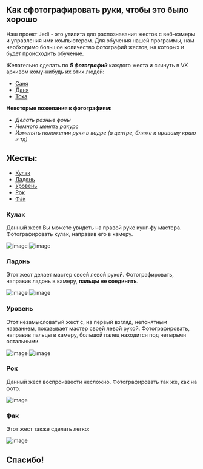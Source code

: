 ## Как сфотографировать руки, чтобы это было хорошо

Наш проект Jedi - это утилита для распознавания жестов с веб-камеры и управления ими компьютером. Для обучения нашей программы, нам необходимо большое количество фотографий жестов, на которых и будет происходить обучение.

Желательно сделать по ***5 фотографий*** каждого жеста и скинуть в VK архивом кому-нибудь их этих людей:
  - [Саня](https://vk.com/adkuz)
  - [Даня](https://vk.com/danchetto)
  - [Тоха](https://vk.com/antonnext)
  
  
**Некоторые пожелания к фотографиям:**
  - *Делать разные фоны*
  - *Немного менять ракурс*
  - *Изменять положения руки в кадре (в центре, ближе к правому краю и тд)*

## Жесты:
  * [Кулак](#Кулак)
  * [Ладонь](#Ладонь)
  * [Уровень](#Уровень)
  * [Рок](#Рок)
  * [Фак](#Фак)
  
### Кулак

Данный жест Вы можете увидеть на правой руке кунг-фу мастера. Фотографировать кулак, направив его в камеру.

![image](https://pp.userapi.com/c824410/v824410860/1810a/Fui2OoF4kr8.jpg)
![image](https://pp.userapi.com/c824410/v824410860/180fa/94SZ7t_CWug.jpg)


### Ладонь

Этот жест делает мастер своей левой рукой. Фотографировать, направив ладонь в камеру, **пальцы не соединять**.

![image](https://pp.userapi.com/c824410/v824410860/18128/oE9xlYInvt4.jpg)
![image](https://pp.userapi.com/c824410/v824410860/180eb/7MX7eYZ1Pko.jpg)

### Уровень

Этот незамысловатый жест с, на первый взгляд, непонятным названием, показывает мастер своей левой рукой. Фотографировать, направив пальцы в камеру, большой палец находится под четырьмя остальными.

![image](https://pp.userapi.com/c824410/v824410860/18117/LGChIq9W_Co.jpg)
![image](https://pp.userapi.com/c837121/v837121915/62bcd/PT6sH4diXSo.jpg)

### Рок

Данный жест воспроизвести несложно. Фотографировать так же, как на фото.

![image](http://www.colors.life/upload/blogs/1a/8b/1a8b0c88134d43caa50ff48c8a144a2c_RSZ_690.jpeg)
### Фак

Этот жест также сделать легко:

![image](http://st.depositphotos.com/1475009/1250/i/950/depositphotos_12501475-Man-showing-his-middle-finger.jpg)


## Спасибо!
